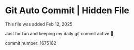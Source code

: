 # Git Auto Commit | Hidden File

This file was added Feb 12, 2025

Just for fun and keeping my daily git commit active 🤪

commit number: 1675162
